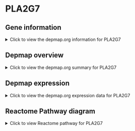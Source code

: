 <h1>PLA2G7</h1>

<h2>Gene information</h2>
<details>
  <summary>Click to view the depmap.org information for PLA2G7</summary>
  <iframe src="https://depmap.org/portal/gene/PLA2G7?tab=about" style="border:none;width:100%;height:800px"></iframe>
</details>

<h2>Depmap overview</h2>
<details>
  <summary>Click to view the depmap.org summary for PLA2G7</summary>
  <iframe src="https://depmap.org/portal/gene/PLA2G7?tab=overview" style="border:none;width:100%;height:800px"></iframe>
</details>

<h2>Depmap expression</h2>
<details>
  <summary>Click to view the depmap.org expression data for PLA2G7</summary>
  <iframe src="https://depmap.org/portal/gene/PLA2G7?tab=characterization" style="border:none;width:100%;height:800px"></iframe>
</details>



<h2>Reactome Pathway diagram</h2>
<details>
  <summary>Click to view Reactome pathway for PLA2G7</summary>
  <p>Synthesis, secretion, and deacylation of Ghrelin</p>
  <iframe src="https://reactome.org/PathwayBrowser/#/R-HSA-422085" style="border:none;width:100%;height:800px"></iframe>
</details>



